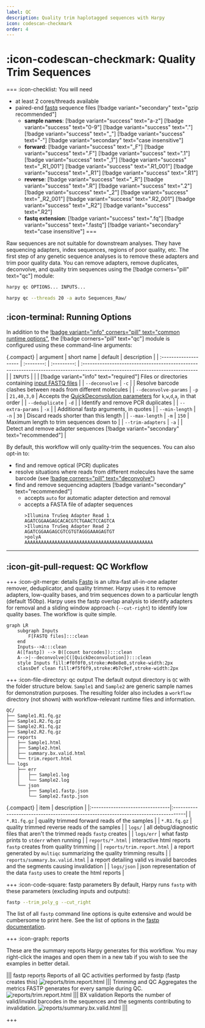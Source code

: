 ```yaml
---
label: QC
description: Quality trim haplotagged sequences with Harpy
icon: codescan-checkmark
order: 4
---
```


# :icon-codescan-checkmark: Quality Trim Sequences
===  :icon-checklist: You will need
- at least 2 cores/threads available
- paired-end [fastq](../haplotagdata.md/#naming-conventions) sequence files [!badge variant="secondary" text="gzip recommended"]
    - **sample names**: [!badge variant="success" text="a-z"] [!badge variant="success" text="0-9"] [!badge variant="success" text="."] [!badge variant="success" text="_"] [!badge variant="success" text="-"] [!badge variant="secondary" text="case insensitive"]
    - **forward**: [!badge variant="success" text="_F"] [!badge variant="success" text=".F"] [!badge variant="success" text=".1"] [!badge variant="success" text="_1"] [!badge variant="success" text="_R1_001"] [!badge variant="success" text=".R1_001"] [!badge variant="success" text="_R1"] [!badge variant="success" text=".R1"] 
    - **reverse**: [!badge variant="success" text="_R"] [!badge variant="success" text=".R"] [!badge variant="success" text=".2"] [!badge variant="success" text="_2"] [!badge variant="success" text="_R2_001"] [!badge variant="success" text=".R2_001"] [!badge variant="success" text="_R2"] [!badge variant="success" text=".R2"] 
    - **fastq extension**: [!badge variant="success" text=".fq"] [!badge variant="success" text=".fastq"] [!badge variant="secondary" text="case insensitive"]
===

Raw sequences are not suitable for downstream analyses. They have sequencing adapters,
index sequences, regions of poor quality, etc. The first step of any genetic sequence
analyses is to remove these adapters and trim poor quality data. You can remove adapters,
remove duplicates, deconvolve, and quality trim sequences using the [!badge corners="pill" text="qc"] module:

```bash usage
harpy qc OPTIONS... INPUTS...
```

```bash example
harpy qc --threads 20 -a auto Sequences_Raw/ 
```

## :icon-terminal: Running Options
In addition to the [!badge variant="info" corners="pill" text="common runtime options"](/commonoptions.md), the [!badge corners="pill" text="qc"] module is configured using these command-line arguments:

{.compact}
| argument              | short name |   default   | description                                                                                                                    |
| :-------------------- | :--------: | :---------: | :----------------------------------------------------------------------------------------------------------------------------- |
| `INPUTS`              |            |             | [!badge variant="info" text="required"] Files or directories containing [input FASTQ files](/commonoptions.md#input-arguments) |
| `--deconvolve`        |    `-c`    |             | Resolve barcode clashes between reads from different molecules                                                                 |
| `--deconvolve-params` |    `-p`    | `21,40,3,0` | Accepts the [QuickDeconvolution parameters](/Workflows/deconvolve.md/#running-options) for `k`,`w`,`d`,`a`, in that order      |
| `--deduplicate`       |    `-d`    |             | Identify and remove PCR duplicates                                             |
| `--extra-params`      |    `-x`    |             | Additional fastp arguments, in quotes                                                                                          |
| `--min-length`        |    `-n`    |    `30`     | Discard reads shorter than this length                                                                                         |
| `--max-length`        |    `-m`    |    `150`    | Maximum length to trim sequences down to                                                                                       |
| `--trim-adapters`     |    `-a`    |             | Detect and remove adapter sequences  [!badge variant="secondary" text="recommended"]                                           |

By default, this workflow will only quality-trim the sequences. You can also opt-in to:
- find and remove optical (PCR) duplicates
- resolve situations where reads from different molecules have the same barcode (see [!badge corners="pill" text="deconvolve"](deconvolve.md)) 
- find and remove sequencing adapters [!badge variant="secondary" text="recommended"]
  - accepts `auto` for automatic adapter detection and removal
  - accepts a FASTA file of adapter sequences
    ``` example FASTA file of adapters
    >Illumina TruSeq Adapter Read 1
    AGATCGGAAGAGCACACGTCTGAACTCCAGTCA
    >Illumina TruSeq Adapter Read 2
    AGATCGGAAGAGCGTCGTGTAGGGAAAGAGTGT
    >polyA
    AAAAAAAAAAAAAAAAAAAAAAAAAAAAAAAAAAAAAAAAAAAAAAA
    ```

---
## :icon-git-pull-request: QC Workflow
+++ :icon-git-merge: details
[Fastp](https://github.com/OpenGene/fastp) is an ultra-fast all-in-one adapter remover, deduplicator, 
and quality trimmer. Harpy uses it to remove adapters, low-quality bases, and trim sequences down to a particular
length (default 150bp). Harpy uses the fastp overlap analysis to identify adapters for removal and a sliding window
approach (`--cut-right`) to identify low quality bases. The workflow is quite simple.

```mermaid
graph LR
    subgraph Inputs
        F[FASTQ files]:::clean
    end
    Inputs-->A:::clean
    A([fastp]) --> B([count barcodes]):::clean
    A-->|--deconvolve|C([QuickDeconvolution]):::clean
    style Inputs fill:#f0f0f0,stroke:#e8e8e8,stroke-width:2px
    classDef clean fill:#f5f6f9,stroke:#b7c9ef,stroke-width:2px
```

+++ :icon-file-directory: qc output
The default output directory is `QC` with the folder structure below. `Sample1` and `Sample2` are generic sample names for demonstration purposes. 
The resulting folder also includes a `workflow` directory (not shown) with workflow-relevant runtime files and information.
```
QC/
├── Sample1.R1.fq.gz
├── Sample1.R2.fq.gz
├── Sample2.R1.fq.gz
├── Sample2.R2.fq.gz
├── reports
│   ├── Sample1.html
│   ├── Sample2.html
│   ├── summary.bx.valid.html
│   └── trim.report.html
└── logs
    ├── err
    │   ├── Sample1.log
    │   └── Sample2.log
    └── json
        ├── Sample1.fastp.json
        └── Sample2.fastp.json
```
{.compact}
| item                            | description                                                                        |
|:--------------------------------|:-----------------------------------------------------------------------------------|
| `*.R1.fq.gz`                    | quality trimmed forward reads of the samples                                       |
| `*.R1.fq.gz`                    | quality trimmed reverse reads of the samples                                       |
| `logs/`                         | all debug/diagnostic files that aren't the trimmed reads `fastp` creates           |
| `logs/err`                      | what fastp prints to `stderr` when running                                         |
| `reports/*.html`                | interactive html reports `fastp` creates from quality trimming                     |
| `reports/trim.report.html`      | a report generated by `multiqc` summarizing the quality trimming results           |
| `reports/summary.bx.valid.html` | a report detailing valid vs invalid barcodes and the segments causing invalidation |
| `logs/json`                     | json representation of the data `fastp` uses to create the html reports            |

+++ :icon-code-square: fastp parameters
By default, Harpy runs `fastp` with these parameters (excluding inputs and outputs):
```bash
fastp --trim_poly_g --cut_right
```

The list of all `fastp` command line options is quite extensive and would
be cumbersome to print here. See the list of options in the [fastp documentation](https://github.com/OpenGene/fastp).

+++ :icon-graph: reports

These are the summary reports Harpy generates for this workflow. You may right-click
the images and open them in a new tab if you wish to see the examples in better detail.

||| fastp reports
Reports of all QC activities performed by fastp (fastp creates this)
![reports/trim.report.html](/static/report_trim_fastp.png)
||| Trimming and QC
Aggregates the metrics FASTP generates for every sample during QC.
![reports/trim.report.html](/static/report_trim_aggregate.png)
||| BX validation
Reports the number of valid/invalid barcodes in the sequences and the segments contributing to invalidation.
![reports/summary.bx.valid.html](/static/report_qc_bx.png)
|||

+++
